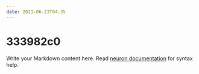 ```yaml
---
date: 2021-06-23T04:35
---
```


# 333982c0

Write your Markdown content here. Read [neuron documentation](https://neuron.zettel.page/2011404.html) for syntax help.

